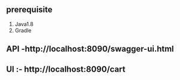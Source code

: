 ## prerequisite

1. Java1.8
2. Gradle

## API  -http://localhost:8090/swagger-ui.html 


## UI :- http://localhost:8090/cart